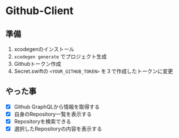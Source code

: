 # Github-Client

## 準備

1. xcodegenのインストール
2. `xcodegen generate` でプロジェクト生成
3. Githubトークン作成
4. Secret.swiftの `<YOUR_GITHUB_TOKEN>` を３で作成したトークンに変更

## やった事

- [x] Github GraphQLから情報を取得する
- [x] 自身のRepository一覧を表示する
- [x] Repositoryを検索できる
- [x] 選択したRepositoryの内容を表示する
